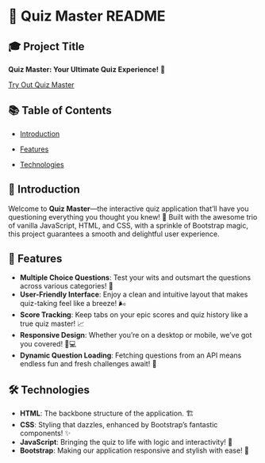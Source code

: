 # 🎉 Quiz Master README

## 🎓 Project Title

**Quiz Master: Your Ultimate Quiz Experience!** 🎉

[Try Out Quiz Master](https://xaaug.github.io/quiz-master/)

## 📚 Table of Contents

- [Introduction](#introduction)

- [Features](#features)

- [Technologies](#technologies)

## 🌟 Introduction

Welcome to **Quiz Master**—the interactive quiz application that’ll have you questioning everything you thought you knew! 🤔 Built with the awesome trio of vanilla JavaScript, HTML, and CSS, with a sprinkle of Bootstrap magic, this project guarantees a smooth and delightful user experience.

## 🚀 Features

- **Multiple Choice Questions**: Test your wits and outsmart the questions across various categories! 🧠
- **User-Friendly Interface**: Enjoy a clean and intuitive layout that makes quiz-taking feel like a breeze! 🌬️
- **Score Tracking**: Keep tabs on your epic scores and quiz history like a true quiz master! 📈
- **Responsive Design**: Whether you’re on a desktop or mobile, we’ve got you covered! 📱💻
- **Dynamic Question Loading**: Fetching questions from an API means endless fun and fresh challenges await! 🎲

## 🛠️ Technologies

- **HTML**: The backbone structure of the application. 🏗️
- **CSS**: Styling that dazzles, enhanced by Bootstrap’s fantastic components! ✨
- **JavaScript**: Bringing the quiz to life with logic and interactivity! 🎉
- **Bootstrap**: Making our application responsive and stylish with ease! 🎨